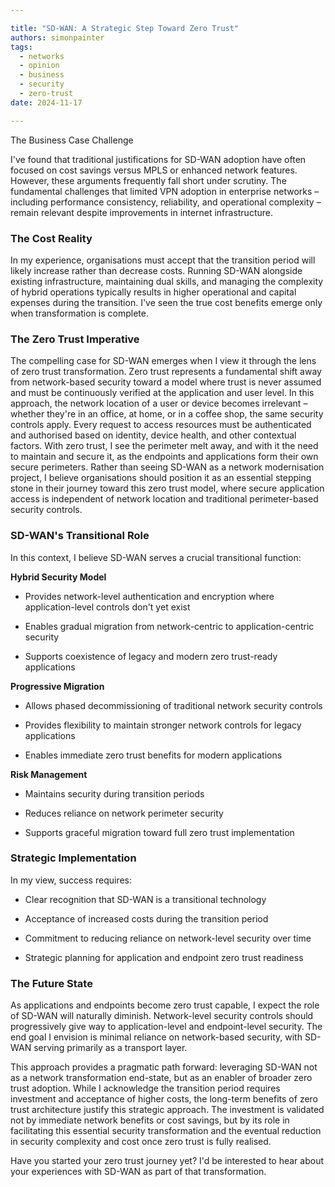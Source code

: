 ```yaml
---

title: "SD-WAN: A Strategic Step Toward Zero Trust"
authors: simonpainter
tags:
  - networks
  - opinion
  - business
  - security
  - zero-trust
date: 2024-11-17

---
```


The Business Case Challenge

I've found that traditional justifications for SD-WAN adoption have often focused on cost savings versus MPLS or enhanced network features. However, these arguments frequently fall short under scrutiny. The fundamental challenges that limited VPN adoption in enterprise networks – including performance consistency, reliability, and operational complexity – remain relevant despite improvements in internet infrastructure.
<!-- truncate -->
### The Cost Reality

In my experience, organisations must accept that the transition period will likely increase rather than decrease costs. Running SD-WAN alongside existing infrastructure, maintaining dual skills, and managing the complexity of hybrid operations typically results in higher operational and capital expenses during the transition. I've seen the true cost benefits emerge only when transformation is complete.

### The Zero Trust Imperative

The compelling case for SD-WAN emerges when I view it through the lens of zero trust transformation. Zero trust represents a fundamental shift away from network-based security toward a model where trust is never assumed and must be continuously verified at the application and user level. In this approach, the network location of a user or device becomes irrelevant – whether they're in an office, at home, or in a coffee shop, the same security controls apply. Every request to access resources must be authenticated and authorised based on identity, device health, and other contextual factors. With zero trust, I see the perimeter melt away, and with it the need to maintain and secure it, as the endpoints and applications form their own secure perimeters. Rather than seeing SD-WAN as a network modernisation project, I believe organisations should position it as an essential stepping stone in their journey toward this zero trust model, where secure application access is independent of network location and traditional perimeter-based security controls.

### SD-WAN's Transitional Role

In this context, I believe SD-WAN serves a crucial transitional function:

**Hybrid Security Model**

- Provides network-level authentication and encryption where application-level controls don't yet exist

- Enables gradual migration from network-centric to application-centric security

- Supports coexistence of legacy and modern zero trust-ready applications

**Progressive Migration**

- Allows phased decommissioning of traditional network security controls

- Provides flexibility to maintain stronger network controls for legacy applications

- Enables immediate zero trust benefits for modern applications

**Risk Management**

- Maintains security during transition periods

- Reduces reliance on network perimeter security

- Supports graceful migration toward full zero trust implementation

### Strategic Implementation

In my view, success requires:

- Clear recognition that SD-WAN is a transitional technology

- Acceptance of increased costs during the transition period

- Commitment to reducing reliance on network-level security over time

- Strategic planning for application and endpoint zero trust readiness

### The Future State

As applications and endpoints become zero trust capable, I expect the role of SD-WAN will naturally diminish. Network-level security controls should progressively give way to application-level and endpoint-level security. The end goal I envision is minimal reliance on network-based security, with SD-WAN serving primarily as a transport layer.

This approach provides a pragmatic path forward: leveraging SD-WAN not as a network transformation end-state, but as an enabler of broader zero trust adoption. While I acknowledge the transition period requires investment and acceptance of higher costs, the long-term benefits of zero trust architecture justify this strategic approach. The investment is validated not by immediate network benefits or cost savings, but by its role in facilitating this essential security transformation and the eventual reduction in security complexity and cost once zero trust is fully realised.

Have you started your zero trust journey yet? I'd be interested to hear about your experiences with SD-WAN as part of that transformation.